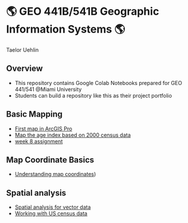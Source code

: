 # :earth_americas: GEO 441B/541B Geographic Information Systems :earth_americas:

Taelor Uehlin

## Overview
- This repository contains Google Colab Notebooks prepared for GEO 441/541 @Miami University
- Students can build a repository like this as their project portfolio

## Basic Mapping

- [First map in ArcGIS Pro](https://github.com/tuehlin24/gis-project-portfolio-geo441-541b/blob/main/basic-mapping/week_01_assignment_template.ipynb)
- [Map the age index based on 2000 census data](https://github.com/jiashenyue/geo441-541/blob/main/basic-mapping/age-index-mapping.ipynb)
- [week 8 assignment](https://github.com/tuehlin24/gis-project-portfolio-geo441-541b/blob/main/basic%20mapping/week_08_assignment_template.ipynb)

## Map Coordinate Basics

- [Understanding map coordinates](https://github.com/tuehlin24/gis-project-portfolio-geo441-541b/blob/main/map-coordinate-basics/understanding-coordinates.ipynb))

## Spatial analysis
- [Spatial analysis for vector data](https://github.com/tuehlin24/gis-project-portfolio-geo441-541b/blob/main/spatial%20analysis/%20Copy_of_week_10_assignment_template.ipynb) 
- [Working with US census data](https://github.com/tuehlin24/gis-project-portfolio-geo441-541b/blob/main/week_12_assignment_template.ipynb)
  

